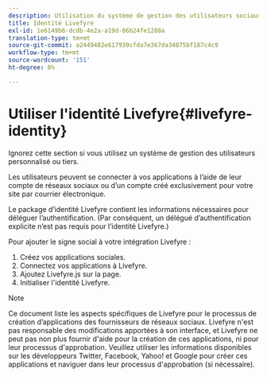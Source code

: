 ```yaml
---
description: Utilisation du système de gestion des utilisateurs sociaux de Livefyre.
title: Identité Livefyre
exl-id: 1e6149b6-dcdb-4e2a-a19d-06b24fe1288a
translation-type: tm+mt
source-git-commit: a2449482e617939cfda7e367da34875bf187c4c9
workflow-type: tm+mt
source-wordcount: '151'
ht-degree: 0%

---
```


# Utiliser l&#39;identité Livefyre{#livefyre-identity}

Ignorez cette section si vous utilisez un système de gestion des utilisateurs personnalisé ou tiers.

Les utilisateurs peuvent se connecter à vos applications à l’aide de leur compte de réseaux sociaux ou d’un compte créé exclusivement pour votre site par courrier électronique.

Le package d’identité Livefyre contient les informations nécessaires pour déléguer l’authentification. (Par conséquent, un délégué d’authentification explicite n’est pas requis pour l’identité Livefyre.)

Pour ajouter le signe social à votre intégration Livefyre :

1. Créez vos applications sociales.
1. Connectez vos applications à Livefyre.
1. Ajoutez Livefyre.js sur la page.
1. Initialiser l&#39;identité Livefyre.

>[!NOTE]
>
>Ce document liste les aspects spécifiques de Livefyre pour le processus de création d’applications des fournisseurs de réseaux sociaux. Livefyre n&#39;est pas responsable des modifications apportées à son interface, et Livefyre ne peut pas non plus fournir d&#39;aide pour la création de ces applications, ni pour leur processus d&#39;approbation. Veuillez utiliser les informations disponibles sur les développeurs Twitter, Facebook, Yahoo! et Google pour créer ces applications et naviguer dans leur processus d&#39;approbation (si nécessaire).
